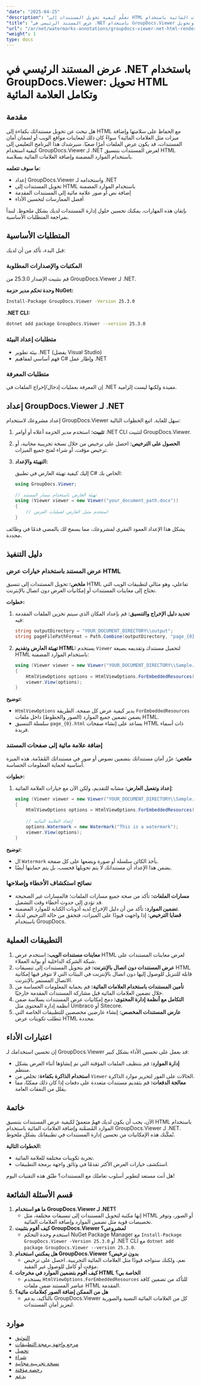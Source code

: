 ```yaml
---
"date": "2025-04-25"
"description": "تعلّم كيفية تحويل المستندات إلى HTML باستخدام الموارد المضمنة وإضافة العلامات المائية باستخدام GroupDocs.Viewer لـ .NET. حسّن أمان المستندات وإدارتها من خلال أدلة عملية."
"title": "عرض المستند الرئيسي في .NET باستخدام GroupDocs.Viewer وتحويل HTML ودمج العلامة المائية"
"url": "/ar/net/watermarks-annotations/groupdocs-viewer-net-html-rendering-watermarks/"
"weight": 1
type: docs
---
```

# عرض المستند الرئيسي في .NET باستخدام GroupDocs.Viewer: تحويل HTML وتكامل العلامة المائية

## مقدمة

هل تبحث عن تحويل مستنداتك بكفاءة إلى HTML مع الحفاظ على سلامتها وإضافة ميزات مثل العلامات المائية؟ سواءً كان ذلك لمعاينات مواقع الويب أو لضمان أمان المستندات، قد يكون عرض الملفات أمرًا صعبًا. سيرشدك هذا البرنامج التعليمي إلى كيفية استخدام GroupDocs.Viewer لـ .NET لعرض المستندات بتنسيق HTML باستخدام الموارد المضمنة وإضافة العلامات المائية بسلاسة.

**ما سوف تتعلمه:**
- إعداد GroupDocs.Viewer واستخدامه لـ .NET
- تحويل المستندات إلى HTML باستخدام الموارد المضمنة
- إضافة نص أو صور علامة مائية إلى المستندات المقدمة
- أفضل الممارسات لتحسين الأداء

بإتقان هذه المهارات، يمكنك تحسين حلول إدارة المستندات لديك بشكل ملحوظ. لنبدأ بمراجعة المتطلبات الأساسية.

## المتطلبات الأساسية

قبل البدء، تأكد من أن لديك:

### المكتبات والإصدارات المطلوبة
قم بتثبيت الإصدار 25.3.0 من GroupDocs.Viewer لـ .NET.

**وحدة تحكم مدير حزمة NuGet:**
```bash
Install-Package GroupDocs.Viewer -Version 25.3.0
```

**.NET CLI:**
```bash
dotnet add package GroupDocs.Viewer --version 25.3.0
```

### متطلبات إعداد البيئة
- بيئة تطوير .NET (يفضل Visual Studio)
- فهم أساسي لمفاهيم C# وإطار عمل .NET

### متطلبات المعرفة
إن المعرفة بعمليات إدخال/إخراج الملفات في .NET مفيدة ولكنها ليست إلزامية.

## إعداد GroupDocs.Viewer لـ .NET

إعداد مشروعك لاستخدام GroupDocs.Viewer سهل للغاية. اتبع الخطوات التالية:
1. **تثبيت:** استخدم مدير الحزمة أعلاه أو أوامر .NET CLI لتثبيت GroupDocs.Viewer.
2. **الحصول على الترخيص:** احصل على ترخيص من خلال نسخة تجريبية مجانية، أو ترخيص مؤقت، أو شراء لفتح جميع الميزات.
3. **التهيئة والإعداد:**

   إليك كيفية تهيئة العارض في تطبيق C# الخاص بك:
   
   ```csharp
   using GroupDocs.Viewer;

   // تهيئة العارض باستخدام مسار المستند
   using (Viewer viewer = new Viewer("your_document_path.docx"))
   {
       // استخدم مثيل العارض لعمليات العرض
   }
   ```

يشكل هذا الإعداد العمود الفقري لمشروعك، مما يسمح لك بالمضي قدمًا في وظائف محددة.

## دليل التنفيذ

### عرض المستند باستخدام خيارات عرض HTML
**ملخص:**
تحويل المستندات إلى تنسيق HTML تفاعلي، وهو مثالي لتطبيقات الويب التي تحتاج إلى معاينات المستندات أو إمكانيات العرض دون اتصال بالإنترنت.

**خطوات:**
1. **تحديد دليل الإخراج والتنسيق:**
   قم بإعداد المكان الذي سيتم تخزين الملفات المقدمة فيه:
   
   ```csharp
   string outputDirectory = "YOUR_DOCUMENT_DIRECTORY\\output";
   string pageFilePathFormat = Path.Combine(outputDirectory, "page_{0}.html");
   ```

2. **تهيئة العارض وتقديم HTML:**
   يستخدم `Viewer` لتحميل مستندك وتقديمه بصيغة HTML باستخدام الموارد المضمنة:
   
   ```csharp
   using (Viewer viewer = new Viewer("YOUR_DOCUMENT_DIRECTORY\\Sample.docx"))
   {
       HtmlViewOptions options = HtmlViewOptions.ForEmbeddedResources(pageFilePathFormat);
       viewer.View(options);
   }
   ```

**توضيح:**
- `HtmlViewOptions` يدير كيفية عرض كل صفحة. الطريقة `ForEmbeddedResources` يضمن تضمين جميع الموارد (الصور والخطوط) داخل ملفات HTML.
- سلسلة التنسيق `page_{0}.html` يساعد على إنشاء صفحات HTML ذات أسماء فريدة.

### إضافة علامة مائية إلى صفحات المستند
**ملخص:**
عزّز أمان مستنداتك بتضمين نصوص أو صور في مستنداتك المُقدّمة. هذه الميزة أساسية لحماية المعلومات الحساسة.

**خطوات:**
1. **إعداد وتفعيل العارض:**
   مشابه للتقديم، ولكن الآن مع خيارات العلامة المائية:
   
   ```csharp
   using (Viewer viewer = new Viewer("YOUR_DOCUMENT_DIRECTORY\\Sample.docx"))
   {
       HtmlViewOptions options = HtmlViewOptions.ForEmbeddedResources(pageFilePathFormat);
       
       // إعداد العلامة المائية
       options.Watermark = new Watermark("This is a watermark");
       viewer.View(options);
   }
   ```

**توضيح:**
- ال `Watermark` يأخذ الكائن سلسلة أو صورة ويضعها على كل صفحة.
- يضمن هذا الإعداد أن مستنداتك لا يتم تحويلها فحسب، بل يتم حمايتها أيضًا.

### نصائح استكشاف الأخطاء وإصلاحها
- **مسارات الملفات:** تأكد من صحة جميع مسارات الملفات؛ فالمسارات غير الصحيحة قد تؤدي إلى حدوث أخطاء وقت التشغيل.
- **تضمين الموارد:** تأكد من أن دليل الإخراج لديه أذونات الكتابة للموارد المضمنة.
- **قضايا الترخيص:** إذا واجهت قيودًا على الميزات، فتحقق من حالة الترخيص لديك باستخدام GroupDocs.

## التطبيقات العملية
1. **معاينات مستندات الويب:**
   استخدم عرض HTML لعرض معاينات المستندات على شبكة الشركة الداخلية أو بوابة العملاء.
2. **عرض المستندات دون اتصال بالإنترنت:**
   قم بتحويل المستندات إلى تنسيقات HTML قابلة للتنزيل للوصول إليها دون اتصال بالإنترنت في البيئات التي لا تتوفر فيها إمكانية الاتصال المستمر بالإنترنت.
3. **تأمين المستندات باستخدام العلامات المائية:**
   قم بحماية المعلومات الحساسة من خلال تضمين العلامات المائية قبل مشاركة المستندات المقدمة خارجيًا.
4. **التكامل مع أنظمة إدارة المحتوى:**
   دمج إمكانيات عرض المستندات بسلاسة ضمن أنظمة إدارة المحتوى مثل Umbraco أو Sitecore.
5. **عارض المستندات المخصص:**
   إنشاء عارضين مخصصين للتطبيقات الخاصة التي تتطلب تكوينات عرض HTML محددة.

## اعتبارات الأداء
إن تحسين استخدامك لـ GroupDocs.Viewer قد يعمل على تحسين الأداء بشكل كبير:
- **إدارة الموارد:** قم بتنظيف الملفات المؤقتة التي تم إنشاؤها أثناء العرض بشكل منتظم.
- **استخدام الذاكرة بكفاءة:** تخلص من `Viewer` الحالات على الفور لتحرير موارد الذاكرة.
- **معالجة الدفعات:** قم بتقديم مستندات متعددة على دفعات إذا كان ذلك ممكنًا، مما يقلل من النفقات العامة.

## خاتمة
الآن، يجب أن يكون لديك فهمٌ متعمقٌ لكيفية عرض المستندات بتنسيق HTML باستخدام الموارد المُضمَّنة وإضافة العلامات المائية باستخدام GroupDocs.Viewer لـ .NET. تُمكّنك هذه الإمكانيات من تحسين إدارة المستندات في تطبيقاتك بشكلٍ ملحوظ.

**الخطوات التالية:**
- تجربة تكوينات مختلفة للعلامة المائية.
- استكشف خيارات العرض الأكثر تقدمًا في وثائق واجهة برمجة التطبيقات.

هل أنت مستعد لتطوير أسلوب تعاملك مع المستندات؟ طبّق هذه التقنيات اليوم!

## قسم الأسئلة الشائعة
1. **ما هو استخدام GroupDocs.Viewer لـ .NET؟**
   - إنها مكتبة لتحويل المستندات إلى تنسيقات مختلفة، مثل HTML أو الصور، وتوفر تخصيصات قوية مثل تضمين الموارد وإضافة العلامات المائية.
2. **كيف أقوم بتثبيت GroupDocs.Viewer لمشروعي؟**
   - استخدم وحدة التحكم NuGet Package Manager مع `Install-Package GroupDocs.Viewer -Version 25.3.0` أو .NET CLI مع `dotnet add package GroupDocs.Viewer --version 25.3.0`.
3. **هل يمكنني استخدام GroupDocs.Viewer بدون ترخيص؟**
   - نعم، ولكنك ستواجه قيودًا مثل العلامات المائية التجريبية. احصل على ترخيص مؤقت أو كامل للوصول غير المقيد.
4. **كيف أقوم بتضمين الموارد في مخرجات HTML الخاصة بي؟**
   - يستخدم `HtmlViewOptions.ForEmbeddedResources` للتأكد من تضمين كافة عناصر المستند ضمن ملفات HTML المقدمة.
5. **هل من الممكن إضافة الصور كعلامات مائية؟**
   - بالتأكيد، يدعم GroupDocs.Viewer كل من العلامات المائية النصية والصورية لتعزيز أمان المستندات.

## موارد
- [التوثيق](https://docs.groupdocs.com/viewer/net/)
- [مرجع واجهة برمجة التطبيقات](https://reference.groupdocs.com/viewer/net/)
- [تحميل](https://releases.groupdocs.com/viewer/net/)
- [شراء](https://purchase.groupdocs.com/buy)
- [نسخة تجريبية مجانية](https://releases.groupdocs.com/viewer/net/)
- [رخصة مؤقتة](https://purchase.groupdocs.com/temporary-license/)
- [يدعم](https://forum.groupdocs.com/c/viewer/9)